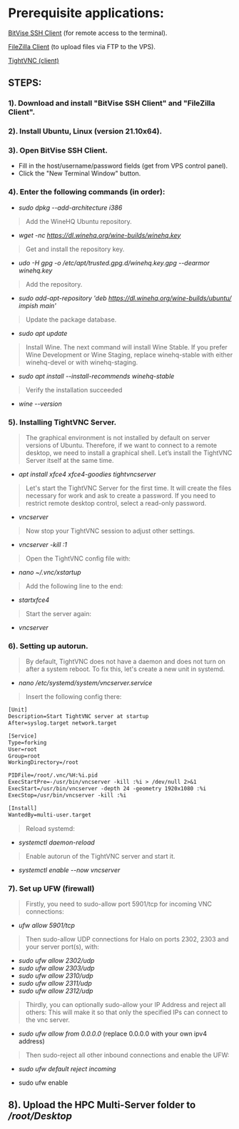 # Prerequisite applications:

[BitVise SSH Client](https://www.bitvise.com/ssh-client-download) (for remote access to the terminal).

[FileZilla Client](https://filezilla-project.org/download.php?platform=win64) (to upload files via FTP to the VPS).

[TightVNC (client)](https://www.tightvnc.com/download.php)

## STEPS:

### 1). Download and install "BitVise SSH Client" and "FileZilla Client".

### 2). Install Ubuntu, Linux (version 21.10x64).

### 3). Open BitVise SSH Client.
- Fill in the host/username/password fields (get from VPS control panel).
- Click the "New Terminal Window" button.

### 4). Enter the following commands (in order):
- *sudo dpkg --add-architecture i386*

> Add the WineHQ Ubuntu repository.
- *wget -nc https://dl.winehq.org/wine-builds/winehq.key*

> Get and install the repository key.
- *udo -H gpg -o /etc/apt/trusted.gpg.d/winehq.key.gpg --dearmor winehq.key*

> Add the repository.
- *sudo add-apt-repository 'deb https://dl.winehq.org/wine-builds/ubuntu/ impish main'*

> Update the package database.
- *sudo apt update*

> Install Wine.
> The next command will install Wine Stable. If you prefer Wine Development or Wine Staging, replace winehq-stable with either winehq-devel or with winehq-staging.
- *sudo apt install --install-recommends winehq-stable*

> Verify the installation succeeded
- *wine --version*

### 5). Installing TightVNC Server.

> The graphical environment is not installed by default on server versions of Ubuntu. Therefore, if we want to connect to a remote desktop, we need to install a graphical shell. Let’s install the TightVNC Server itself at the same time.
- *apt install xfce4 xfce4-goodies tightvncserver*

> Let's start the TightVNC Server for the first time. It will create the files necessary for work and ask to create a password.
> If you need to restrict remote desktop control, select a read-only password.
- *vncserver*

> Now stop your TightVNC session to adjust other settings.
- *vncserver -kill :1*

> Open the TightVNC config file with:
- *nano ~/.vnc/xstartup*

> Add the following line to the end:
- *startxfce4*

> Start the server again:
- *vncserver*

### 6). Setting up autorun.

> By default, TightVNC does not have a daemon and does not turn on after a system reboot. To fix this, let's create a new unit in systemd.
- *nano /etc/systemd/system/vncserver.service*

> Insert the following config there:

```diff
[Unit]
Description=Start TightVNC server at startup
After=syslog.target network.target

[Service]
Type=forking
User=root
Group=root
WorkingDirectory=/root

PIDFile=/root/.vnc/%H:%i.pid
ExecStartPre=-/usr/bin/vncserver -kill :%i > /dev/null 2>&1
ExecStart=/usr/bin/vncserver -depth 24 -geometry 1920x1080 :%i
ExecStop=/usr/bin/vncserver -kill :%i

[Install]
WantedBy=multi-user.target
```

> Reload systemd:
- *systemctl daemon-reload*

> Enable autorun of the TightVNC server and start it.
- *systemctl enable --now vncserver*

### 7). Set up UFW (firewall)
> Firstly, you need to sudo-allow port 5901/tcp for incoming VNC connections:
- *ufw allow 5901/tcp*
> Then sudo-allow UDP connections for Halo on ports 2302, 2303 and your server port(s), with:
- *sudo ufw allow 2302/udp*
- *sudo ufw allow 2303/udp*
- *sudo ufw allow 2310/udp*
- *sudo ufw allow 2311/udp*
- *sudo ufw allow 2312/udp*

> Thirdly, you can optionally sudo-allow your IP Address and reject all others:
> This will make it so that only the specified IPs can connect to the vnc server.
- *sudo ufw allow from 0.0.0.0* (replace 0.0.0.0 with your own ipv4 address)
> Then sudo-reject all other inbound connections and enable the UFW:
- *sudo ufw default reject incoming*

- sudo ufw enable

## 8). Upload the **HPC Multi-Server** folder to */root/Desktop*
